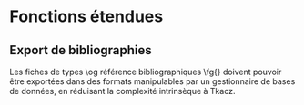 # Fonctions étendues


## Export de bibliographies

Les fiches de types \og référence bibliographiques \fg{} doivent
pouvoir être exportées dans des formats manipulables par un gestionnaire
de bases de données, en réduisant la complexité intrinsèque à Tkacz.

